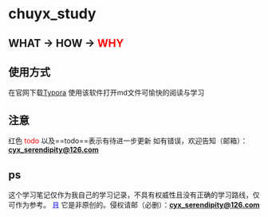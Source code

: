 # chuyx_study
## WHAT -> HOW -> <font color="red">WHY</font>

## 使用方式
在官网下载[Typora](https://www.baidu.com/link?url=4CKhxVCKjCfrZQycwjcS3_bMMEb1jdDMKgNbF4MeC2e&wd=&eqid=b742afa3000041110000000661289dcb)
使用该软件打开md文件可愉快的阅读与学习


## 注意 
红色<font color="red"> todo</font> 以及==todo==表示有待进一步更新
如有错误，欢迎告知（邮箱）：**cyx_serendipity@126.com**


## ps
这个学习笔记仅作为我自己的学习记录，不具有权威性且没有正确的学习路线，仅可作为参考。
<font color="blue">且</font>
它是非原创的。侵权请邮（必删）：**cyx_serendipity@126.com**